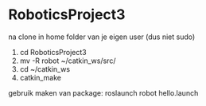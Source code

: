 # RoboticsProject3

na clone in home folder van je eigen user (dus niet sudo)
1. cd RoboticsProject3
2. mv -R robot ~/catkin_ws/src/
3. cd ~/catkin_ws
4. catkin_make


gebruik maken van package:
 roslaunch robot hello.launch
